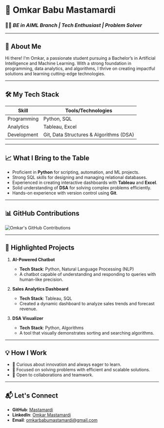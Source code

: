# 🚀 **Omkar Babu Mastamardi**  
### 👨‍🎓 *BE in AIML Branch | Tech Enthusiast | Problem Solver*

---

## 🌟 **About Me**  
Hi there! I'm Omkar, a passionate student pursuing a Bachelor’s in Artificial Intelligence and Machine Learning. With a strong foundation in programming, data analytics, and algorithms, I thrive on creating impactful solutions and learning cutting-edge technologies.

---

## 🛠️ **My Tech Stack**
| **Skill**      | **Tools/Technologies**                   |
|-----------------|------------------------------------------|
| Programming     | Python, SQL                             |
| Analytics       | Tableau, Excel                          |
| Development     | Git, Data Structures & Algorithms (DSA) |

---

## 📈 **What I Bring to the Table**
- Proficient in **Python** for scripting, automation, and ML projects.
- Strong SQL skills for designing and managing relational databases.
- Experienced in creating interactive dashboards with **Tableau** and **Excel**.
- Solid understanding of **DSA** for solving complex problems efficiently.
- Hands-on experience with version control using **Git**.

---

## 📊 **GitHub Contributions**
![Omkar's GitHub Contributions](https://github.com/users/Mastamardi/contributions?to=2024-12-08)

---

## 📂 **Highlighted Projects**
1. **AI-Powered Chatbot**  
   - **Tech Stack**: Python, Natural Language Processing (NLP)  
   - A chatbot capable of understanding and responding to queries with human-like precision.

2. **Sales Analytics Dashboard**  
   - **Tech Stack**: Tableau, SQL  
   - Created a dynamic dashboard to analyze sales trends and forecast revenue.

3. **DSA Visualizer**  
   - **Tech Stack**: Python, Algorithms  
   - A tool that visually demonstrates sorting and searching algorithms.

---

## 💡 **How I Work**
- 🧠 Curious about innovation and always eager to learn.
- 🎯 Focused on solving problems with efficient and scalable solutions.
- 🤝 Open to collaborations and teamwork.

---

## 📬 **Let's Connect**
- **GitHub**: [Mastamardi](https://github.com/Mastamardi)  
- **LinkedIn**: [Omkar Mastamardi](https://www.linkedin.com/in/omkar62?utm_source=share&utm_campaign=share_via&utm_content=profile&utm_medium=android_app)  
- **Email**: omkarbabumastamardi@gmail.com
